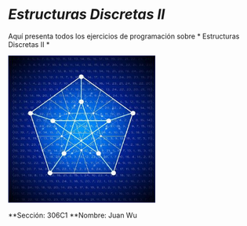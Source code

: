 # *Estructuras Discretas II*
Aquí presenta todos los ejercicios de programación sobre * Estructuras Discretas II *  

<img src="Assets/Estructuras Discretas.jpg" width="300px" height="300px">

**Sección: 306C1
**Nombre: 
Juan Wu